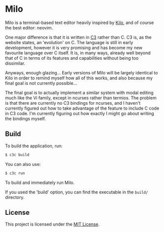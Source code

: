 # Milo

Milo is a terminal-based text editor heavily inspired by [Kilo](https://viewsourcecode.org/snaptoken/kilo/), and of course the best editor: neovim.

One major difference is that it is written in [C3](https://c3-lang.org/) rather than C. C3 is, as the website states, an 'evolution' on C. The language is still in early development, however it is very promising and has become my new favourite language over C itself. It is, in many ways, already well beyond that of C in terms of its features and capabilities without being too dissimilar.

Anyways, enough glazing... Early versions of Milo will be largely identical to Kilo in order to remind myself how all of this works, and also because my final goal is not currently possible...

The final goal is to actually implement a similar system with modal editing much like the Vi family, except in ncurses rather than termios. The problem is that there are currently no C3 bindings for ncurses, and I haven't currently figured out how to take advantage of the feature to include C code in C3 code. I'm currently figuring out how exactly I might go about writing the bindings myself.

## Build

To build the application, run:

```sh
$ c3c build
```

You can also use:

```sh
$ c3c run
```

To build and immediately run Milo.

If you used the 'build' option, you can find the executable in the ```build/``` directory.

## License

This project is licensed under the [MIT License](#ADDLATER).